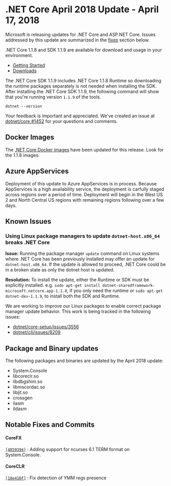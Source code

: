 # .NET Core April 2018 Update - April 17, 2018

Microsoft is releasing updates for .NET Core and ASP.NET Core. Issues addressed by this update are summarized in the [fixes](#notable-fixes-and-commits) section below.

.NET Core 1.1.8 and SDK 1.1.9 are available for download and usage in your environment.

* [Getting Started](https://dotnet.microsoft.com/download)
* [Downloads](https://github.com/dotnet/core/blob/master/release-notes/download-archives/1.1.8-download.md)

The .NET Core SDK 1.1.9 includes .NET Core 1.1.8 Runtime so downloading the runtime packages separately is not needed when installing the SDK. After installing the .NET Core SDK 1.1.9, the following command will show that you're running version `1.1.9` of the tools.

`dotnet --version`

Your feedback is important and appreciated. We've created an issue at [dotnet/core #1452](https://github.com/dotnet/core/issues/1452) for your questions and comments.

## Docker Images

The [.NET Core Docker images](https://hub.docker.com/r/microsoft/dotnet/) have been updated for this release. Look for the 1.1.8 images.

## Azure AppServices

Deployment of this update to Azure AppServices is in process. Because AppServices is a high availability service, the deployment is carfully staged across regions over a period of time. Deployment will begin in the West US 2 and North Central US regions with remaining regions following over a few days.

## Known Issues

### Using Linux package managers to update `dotnet-host.x86_64` breaks .NET Core

**Issue:** Running the package manager `update` command on Linux systems where .NET Core has been previously installed may offer an update for `dotnet-host.x86_64`. If the update is allowed to proceed, .NET Core could be in a broken state as only the dotnet host is updated.

**Resolution:** To install the update, either the Runtime or SDK must be explicitly installed. e.g. `sudo apt-get install dotnet-sharedframework-microsoft.netcore.app-1.1.8`, if you only need the runtime or `sudo apt-get dotnet-dev-1.1.9`, to install both the SDK and Runtime.

We are working to improve our Linux packages to enable correct package manager update behavior. This work is being tracked in the following issues:

* [dotnet/core-setup/issues/3556](https://github.com/dotnet/core-setup/issues/3556)
* [dotnet/cli/issues/8209](https://github.com/dotnet/cli/issues/8209)

## Package and Binary updates

The following packages and binaries are updated by the April 2018 update:

* System.Console
* libcoreclr.so
* libdbgshim.so
* libmscordac.so
* libjit.so
* crossgen
* ilasm
* ildasm

## Notable Fixes and Commits

#### CoreFX

[`[4859394]`](https://github.com/dotnet/corefx/pull/27632/commits/4859394b7e7cbae1bc7257926fbe1cdb1769085a) : Adding support for ncurses 6.1 TERM format on System.Console.

#### CoreCLR
[`[18e410f]`](https://github.com/dotnet/coreclr/pull/16576/commits/18e410ffaa72a2bc390421478a65c6ddd9e19edd) : Fix detection of YMM regs presence